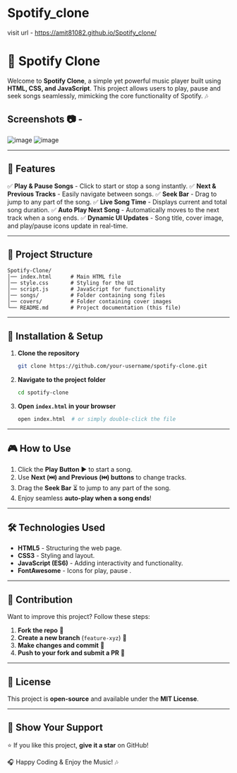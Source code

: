 ﻿# Spotify_clone

 visit url - https://amit81082.github.io/Spotify_clone/

 # 🎵 Spotify Clone

Welcome to **Spotify Clone**, a simple yet powerful music player built using **HTML, CSS, and JavaScript**. This project allows users to play, pause and seek songs seamlessly, mimicking the core functionality of Spotify. 🎶

## Screenshots 📷 -

![image](https://github.com/user-attachments/assets/533be67d-6365-4e93-b58c-69231ea79698)
![image](https://github.com/user-attachments/assets/cc36fea6-8a29-4f26-9a6e-9377b34e9a3a)



---

## 🚀 Features

✅ **Play & Pause Songs** - Click to start or stop a song instantly.
✅ **Next & Previous Tracks** - Easily navigate between songs.
✅ **Seek Bar** - Drag to jump to any part of the song.
✅ **Live Song Time** - Displays current and total song duration.
✅ **Auto Play Next Song** - Automatically moves to the next track when a song ends.
✅ **Dynamic UI Updates** - Song title, cover image, and play/pause icons update in real-time.




---

## 📂 Project Structure

```
Spotify-Clone/
│── index.html      # Main HTML file
│── style.css       # Styling for the UI
│── script.js       # JavaScript for functionality
│── songs/          # Folder containing song files
│── covers/         # Folder containing cover images
└── README.md       # Project documentation (this file)
```

---

## 🔧 Installation & Setup

1. **Clone the repository**
   ```sh
   git clone https://github.com/your-username/spotify-clone.git
   ```
2. **Navigate to the project folder**
   ```sh
   cd spotify-clone
   ```
3. **Open `index.html` in your browser**
   ```sh
   open index.html  # or simply double-click the file
   ```

---

## 🎮 How to Use

1. Click the **Play Button** ▶️ to start a song.
2. Use **Next (⏭️) and Previous (⏮️) buttons** to change tracks.
3. Drag the **Seek Bar** ⏳ to jump to any part of the song.
4. Enjoy seamless **auto-play when a song ends**!

---

## 🛠️ Technologies Used

- **HTML5** - Structuring the web page.
- **CSS3** - Styling and layout.
- **JavaScript (ES6)** - Adding interactivity and functionality.
- **FontAwesome** - Icons for play, pause .

---

## 🤝 Contribution

Want to improve this project? Follow these steps:

1. **Fork the repo** 📌
2. **Create a new branch** (`feature-xyz`) 🔀
3. **Make changes and commit** 💾
4. **Push to your fork and submit a PR** 🚀

---

## 📜 License

This project is **open-source** and available under the **MIT License**.

---

## 🌟 Show Your Support

⭐ If you like this project, **give it a star** on GitHub!

🎧 Happy Coding & Enjoy the Music! 🎶


